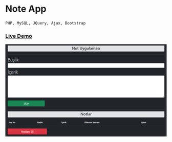# Note App

```
PHP, MySQL, JQuery, Ajax, Bootstrap
```

### <a href="https://devaloper.com/not-uygulamasi">Live Demo</a>

<img alt="To-do List" src="https://raw.githubusercontent.com/oguzhanuyanik-sr/note-app/master/screenshot.PNG" />
